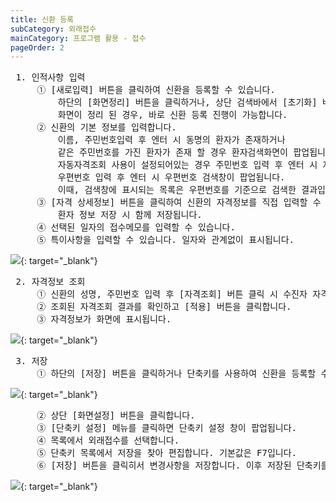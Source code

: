 ```yaml
---
title: 신환 등록
subCategory: 외래접수
mainCategory: 프로그램 활용 - 접수
pageOrder: 2
---
```

<pre>
 <t2><bold>1. 인적사항 입력</bold></t2>
     ① [새로입력] 버튼을 클릭하여 신환을 등록할 수 있습니다. 
         하단의 [화면정리] 버튼을 클릭하거나, 상단 검색바에서 [초기화] 버튼을 클릭하여 
         화면이 정리 된 경우, 바로 신환 등록 진행이 가능합니다.     
     ② 신환의 기본 정보를 입력합니다. 
         이름, 주민번호입력 후 엔터 시 동명의 환자가 존재하거나 
         같은 주민번호를 가진 환자가 존재 할 경우 환자검색화면이 팝업됩니다.
         자동자격조회 사용이 설정되어있는 경우 주민번호 입력 후 엔터 시 자격조회가 수행됩니다. 
         우편번호 입력 후 엔터 시 우편번호 검색창이 팝업됩니다. 
         이때, 검색창에 표시되는 목록은 우편번호를 기준으로 검색한 결과입니다.
     ③ [자격 상세정보] 버튼을 클릭하여 신환의 자격정보를 직접 입력할 수 있습니다. 
         환자 정보 저장 시 함께 저장됩니다.
     ④ 선택된 일자의 접수메모를 입력할 수 있습니다.
     ⑤ 특이사항을 입력할 수 있습니다. 일자와 관계없이 표시됩니다.
</pre>

[![](/images/{{page.url}}_1.png)](/images/{{page.url}}_1.png){: target="_blank"}

<pre>
 <t2><bold>2. 자격정보 조회</bold></t2>
     ① 신환의 성명, 주민번호 입력 후 [자격조회] 버튼 클릭 시 수진자 자격확인 창이 팝업됩니다.
     ② 조회된 자격조회 결과를 확인하고 [적용] 버튼을 클릭합니다.
     ③ 자격정보가 화면에 표시됩니다.
</pre>
[![](/images/{{page.url}}_4.png)](/images/{{page.url}}_4.png){: target="_blank"}

<pre>
 <t2><bold>3. 저장</bold></t2>
     ① 하단의 [저장] 버튼을 클릭하거나 단축키를 사용하여 신환을 등록할 수 있습니다.  
</pre>
[![](/images/{{page.url}}_2.png)](/images/{{page.url}}_2.png){: target="_blank"}

<pre>
     ② 상단 [화면설정] 버튼을 클릭합니다.
     ③ [단축키 설정] 메뉴를 클릭하면 단축키 설정 창이 팝업됩니다.
     ④ 목록에서 외래접수를 선택합니다.
     ⑤ 단축키 목록에서 저장을 찾아 편집합니다. 기본값은 F7입니다.
     ⑥ [저장] 버튼을 클릭히서 변경사항을 저장합니다. 이후 저장된 단축키를 사용할 수 있습니다.
</pre>
[![](/images/{{page.url}}_3.png)](/images/{{page.url}}_3.png){: target="_blank"}





















